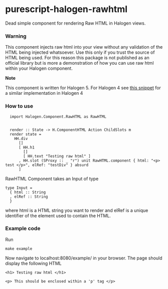 purescript-halogen-rawhtml
==========================

Dead simple component for rendering Raw HTML in Halogen views.

### Warning

This component injects raw html into your view without any validation of the HTML being injected whatsoever. Use this only if you trust the source of HTML being used. For this reason this package is not published as an official library but is more a demonstration of how you can use raw html within your Halogen component. 

**Note**

This component is written for Halogen 5.
For Halogen 4 see [this snippet](https://gist.github.com/prathje/7422e49b7c809fe8236bb2f213e7076e) for a similar implementation in Halogen 4

### How to use

```
  import Halogen.Component.RawHTML as RawHTML


  render :: State -> H.ComponentHTML Action ChildSlots m
  render state =
    HH.div
      []
      [ HH.h1
        []
        [ HH.text "Testing raw html" ]
      , HH.slot (SProxy :: _ "r") unit RawHTML.component { html: "<p> test </p>", elRef: "testDiv" } absurd
      ]
```

RawHTML Component takes an Input of type

```
type Input = 
  { html :: String
  , elRef :: String
  }
```

where html is a HTML string you want to render and elRef is a unique identifier of the element used to contain the HTML. 


### Example code

Run

```
make example
```

Now navigate to localhost:8080/example/ in your browser. 
The page should display the following HTML

```
<h1> Testing raw html </h1>

<p> This should be enclosed within a 'p' tag </p>
```
